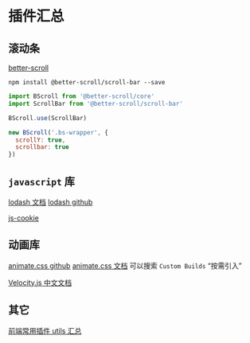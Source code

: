 # 插件汇总

## 滚动条

[better-scroll](https://better-scroll.github.io/docs/zh-CN/plugins/scroll-bar.html)

```shell
npm install @better-scroll/scroll-bar --save
```

```js
import BScroll from '@better-scroll/core'
import ScrollBar from '@better-scroll/scroll-bar'

BScroll.use(ScrollBar)

new BScroll('.bs-wrapper', {
  scrollY: true,
  scrollbar: true
})
```

## `javascript` 库

[lodash 文档](https://www.lodashjs.com/)
[lodash github](https://github.com/lodash/lodash)

[js-cookie](https://github.com/js-cookie/js-cookie)

## 动画库

[animate.css github](https://github.com/animate-css/animate.css)
[animate.css 文档](https://animate.style/)
可以搜索 `Custom Builds` “按需引入”

[Velocity.js 中文文档](http://shouce.jb51.net/velocity/index.html)

## 其它

[前端常用插件 utils 汇总](https://segmentfault.com/a/1190000021929876)

